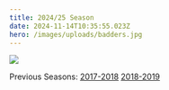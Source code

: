 ```yaml
---
title: 2024/25 Season
date: 2024-11-14T10:35:55.023Z
hero: /images/uploads/badders.jpg
---
```

![](/images/uploads/tables241113.jpg)

Previous Seasons: [2017-2018](/tables/season-2017-2018) [2018-2019](/tables/season-2018-2019)